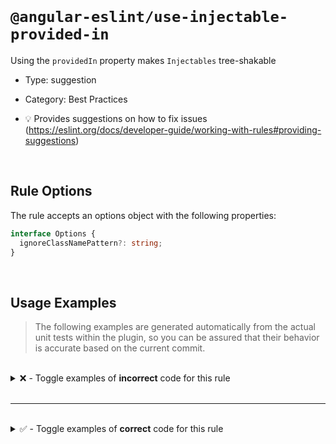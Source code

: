 <!--

  DO NOT EDIT.

  This markdown file was autogenerated using a mixture of the following files as the source of truth for its data:
  - ../../src/rules/use-injectable-provided-in.ts
  - ../../tests/rules/use-injectable-provided-in/cases.ts

  In order to update this file, it is therefore those files which need to be updated, as well as potentially the generator script:
  - ../../../../tools/scripts/generate-rule-docs.ts

-->

<br>

# `@angular-eslint/use-injectable-provided-in`

Using the `providedIn` property makes `Injectables` tree-shakable

- Type: suggestion
- Category: Best Practices

- 💡 Provides suggestions on how to fix issues (https://eslint.org/docs/developer-guide/working-with-rules#providing-suggestions)

<br>

## Rule Options

The rule accepts an options object with the following properties:

```ts
interface Options {
  ignoreClassNamePattern?: string;
}

```

<br>

## Usage Examples

> The following examples are generated automatically from the actual unit tests within the plugin, so you can be assured that their behavior is accurate based on the current commit.

<br>

<details>
<summary>❌ - Toggle examples of <strong>incorrect</strong> code for this rule</summary>

<br>

#### Default Config

```json
{
  "rules": {
    "@angular-eslint/use-injectable-provided-in": [
      "error"
    ]
  }
}
```

<br>

#### ❌ Invalid Code

```ts
@Injectable()
~~~~~~~~~~~~~
class Test {}
```

<br>

---

<br>

#### Default Config

```json
{
  "rules": {
    "@angular-eslint/use-injectable-provided-in": [
      "error"
    ]
  }
}
```

<br>

#### ❌ Invalid Code

```ts
@Injectable({})
~~~~~~~~~~~~~~~
class Test {}
```

<br>

---

<br>

#### Default Config

```json
{
  "rules": {
    "@angular-eslint/use-injectable-provided-in": [
      "error"
    ]
  }
}
```

<br>

#### ❌ Invalid Code

```ts
const providedIn = 'anotherProperty';
@Injectable({ [providedIn]: [] })
~~~~~~~~~~~~~~~~~~~~~~~~~~~~~~~~~
class Test {}
```

<br>

---

<br>

#### Default Config

```json
{
  "rules": {
    "@angular-eslint/use-injectable-provided-in": [
      "error"
    ]
  }
}
```

<br>

#### ❌ Invalid Code

```ts
@Injectable({ providedIn: null })
                          ~~~~
class Test {}
```

<br>

---

<br>

#### Default Config

```json
{
  "rules": {
    "@angular-eslint/use-injectable-provided-in": [
      "error"
    ]
  }
}
```

<br>

#### ❌ Invalid Code

```ts
@Injectable({ ['providedIn']: undefined })
                              ~~~~~~~~~
class Test {}

@Injectable()
class HttpPostInterceptor implements HttpInterceptor {}
```

<br>

---

<br>

#### Custom Config

```json
{
  "rules": {
    "@angular-eslint/use-injectable-provided-in": [
      "error",
      {
        "ignoreClassNamePattern": "/(Effects|NgModule)$/"
      }
    ]
  }
}
```

<br>

#### ❌ Invalid Code

```ts
@Injectable({ ['providedIn']: undefined })
                              ~~~~~~~~~
class Test {}

@Injectable()
class ProvidedInNgModule {}
```

<br>

---

<br>

#### Custom Config

```json
{
  "rules": {
    "@angular-eslint/use-injectable-provided-in": [
      "error",
      {
        "ignoreClassNamePattern": "/(Effects|NgModule)$/"
      }
    ]
  }
}
```

<br>

#### ❌ Invalid Code

```ts
@Injectable({ [`providedIn`]: undefined })
                              ~~~~~~~~~
class Test {}

@Injectable()
class TestEffects {}
```

</details>

<br>

---

<br>

<details>
<summary>✅ - Toggle examples of <strong>correct</strong> code for this rule</summary>

<br>

#### Default Config

```json
{
  "rules": {
    "@angular-eslint/use-injectable-provided-in": [
      "error"
    ]
  }
}
```

<br>

#### ✅ Valid Code

```ts
class Test {}
```

<br>

---

<br>

#### Default Config

```json
{
  "rules": {
    "@angular-eslint/use-injectable-provided-in": [
      "error"
    ]
  }
}
```

<br>

#### ✅ Valid Code

```ts
const options = {};
@Injectable(options)
class Test {}
```

<br>

---

<br>

#### Default Config

```json
{
  "rules": {
    "@angular-eslint/use-injectable-provided-in": [
      "error"
    ]
  }
}
```

<br>

#### ✅ Valid Code

```ts
@Injectable({
  providedIn: `any`,
})
class Test {}
```

<br>

---

<br>

#### Default Config

```json
{
  "rules": {
    "@angular-eslint/use-injectable-provided-in": [
      "error"
    ]
  }
}
```

<br>

#### ✅ Valid Code

```ts
@Injectable({
  'providedIn': 'root',
})
class Test {}
```

<br>

---

<br>

#### Default Config

```json
{
  "rules": {
    "@angular-eslint/use-injectable-provided-in": [
      "error"
    ]
  }
}
```

<br>

#### ✅ Valid Code

```ts
@Injectable({
  ['providedIn']: SomeModule,
})
class Test {}
```

<br>

---

<br>

#### Default Config

```json
{
  "rules": {
    "@angular-eslint/use-injectable-provided-in": [
      "error"
    ]
  }
}
```

<br>

#### ✅ Valid Code

```ts
@Injectable({
  [`providedIn`]: providedIn(),
})
class Test {}
```

<br>

---

<br>

#### Default Config

```json
{
  "rules": {
    "@angular-eslint/use-injectable-provided-in": [
      "error"
    ]
  }
}
```

<br>

#### ✅ Valid Code

```ts
@Injectable()
class Test implements HttpInterceptor {}
```

<br>

---

<br>

#### Default Config

```json
{
  "rules": {
    "@angular-eslint/use-injectable-provided-in": [
      "error"
    ]
  }
}
```

<br>

#### ✅ Valid Code

```ts
@Injectable()
class Test implements ng.HttpInterceptor {}
```

<br>

---

<br>

#### Custom Config

```json
{
  "rules": {
    "@angular-eslint/use-injectable-provided-in": [
      "error",
      {
        "ignoreClassNamePattern": "/Effects$/"
      }
    ]
  }
}
```

<br>

#### ✅ Valid Code

```ts
@Injectable()
class TestEffects {}
```

<br>

---

<br>

#### Default Config

```json
{
  "rules": {
    "@angular-eslint/use-injectable-provided-in": [
      "error"
    ]
  }
}
```

<br>

#### ✅ Valid Code

```ts
@CustomInjectable()
class Test {}
```

</details>

<br>
